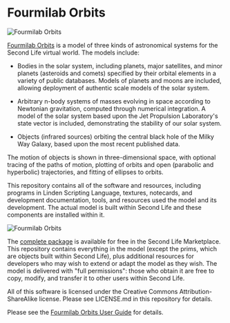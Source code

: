 # Fourmilab Orbits

![Fourmilab Orbits](marketplace/images/orbits_1.png)

[Fourmilab Orbits](https://marketplace.secondlife.com/p/Fourmilab-Orbits/????????)
is a model of three kinds of astronomical systems for the Second
Life virtual world.  The models include:

* Bodies in the solar system, including planets, major satellites,
and minor planets (asteroids and comets) specified by their orbital
elements in a variety of public databases.  Models of planets and
moons are included, allowing deployment of authentic scale models
of the solar system.

* Arbitrary n-body systems of masses evolving in space according to
Newtonian gravitation, computed through numerical integration.  A
model of the solar system based upon the Jet Propulsion Laboratory's
state vector is included, demonstrating the stability of our solar
system.

* Objects (infrared sources) orbiting the central black hole of the
Milky Way Galaxy, based upon the most recent published data.

The motion of objects is shown in three-dimensional space, with
optional tracing of the paths of motion, plotting of orbits and
open (parabolic and hyperbolic) trajectories, and fitting of
ellipses to orbits.

This repository contains all of the software and resources,
including programs in Linden Scripting Language, textures,
notecards, and development documentation, tools, and resources
used the model and its development.  The actual model is built
within Second Life and these components are installed within it.

![Fourmilab Orbits](marketplace/images/orbits_2.png)

The
[complete package](https://marketplace.secondlife.com/p/https://marketplace.secondlife.com/p/Fourmilab-Orbits/????????)
is available for free in the Second Life Marketplace.  This
repository contains everything in the model (except the prims,
which are objects built within Second Life), plus additional
resources for developers who may wish to extend or adapt the
model as they wish.  The model is delivered with "full permissions":
those who obtain it are free to copy, modify, and transfer it to
other users within Second Life.

All of this software is licensed under the Creative Commons
Attribution-ShareAlike license.  Please see LICENSE.md in this
repository for details.

Please see the
[Fourmilab Orbits User Guide](notecards/user_guide.nc) for details.
